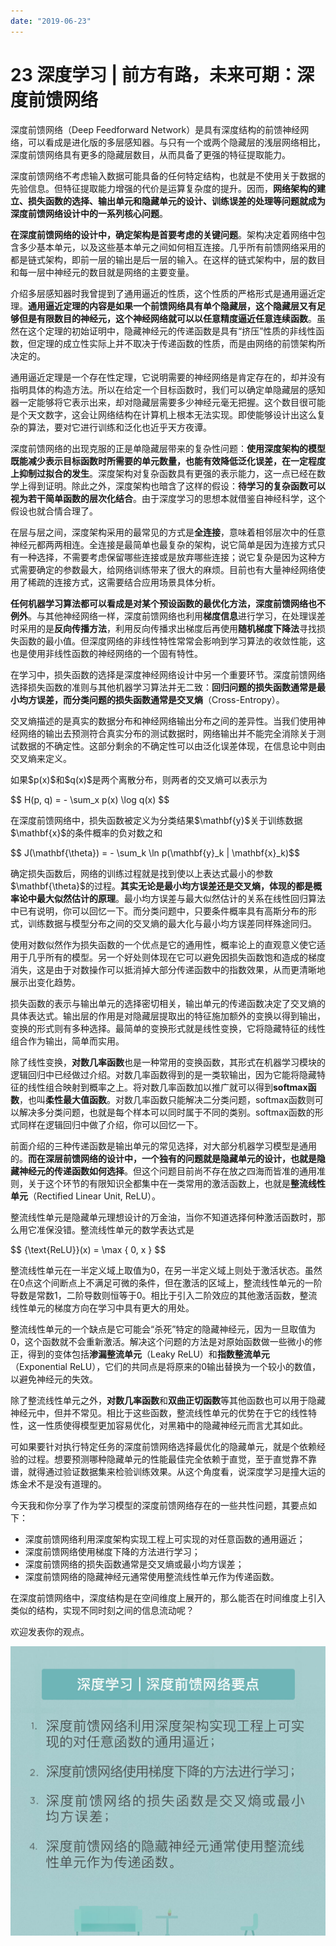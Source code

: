 ```yaml
---
date: "2019-06-23"
---  
```

      
# 23 深度学习 | 前方有路，未来可期：深度前馈网络
深度前馈网络（Deep Feedforward Network）是具有深度结构的前馈神经网络，可以看成是进化版的多层感知器。与只有一个或两个隐藏层的浅层网络相比，深度前馈网络具有更多的隐藏层数目，从而具备了更强的特征提取能力。

深度前馈网络不考虑输入数据可能具备的任何特定结构，也就是不使用关于数据的先验信息。但特征提取能力增强的代价是运算复杂度的提升。因而，**网络架构的建立、损失函数的选择、输出单元和隐藏单元的设计、训练误差的处理等问题就成为深度前馈网络设计中的一系列核心问题**。

**在深度前馈网络的设计中，确定架构是首要考虑的关键问题**。架构决定着网络中包含多少基本单元，以及这些基本单元之间如何相互连接。几乎所有前馈网络采用的都是链式架构，即前一层的输出是后一层的输入。在这样的链式架构中，层的数目和每一层中神经元的数目就是网络的主要变量。

介绍多层感知器时我曾提到了通用逼近的性质，这个性质的严格形式是通用逼近定理。**通用逼近定理的内容是如果一个前馈网络具有单个隐藏层，这个隐藏层又有足够但是有限数目的神经元，这个神经网络就可以以任意精度逼近任意连续函数**。虽然在这个定理的初始证明中，隐藏神经元的传递函数是具有“挤压”性质的非线性函数，但定理的成立性实际上并不取决于传递函数的性质，而是由网络的前馈架构所决定的。

通用逼近定理是一个存在性定理，它说明需要的神经网络是肯定存在的，却并没有指明具体的构造方法。所以在给定一个目标函数时，我们可以确定单隐藏层的感知器一定能够将它表示出来，却对隐藏层需要多少神经元毫无把握。这个数目很可能是个天文数字，这会让网络结构在计算机上根本无法实现。即使能够设计出这么复杂的算法，要对它进行训练和泛化也近乎天方夜谭。

<!-- [[[read_end]]] -->

深度前馈网络的出现克服的正是单隐藏层带来的复杂性问题：**使用深度架构的模型既能减少表示目标函数时所需要的单元数量，也能有效降低泛化误差，在一定程度上抑制过拟合的发生**。深度架构对复杂函数具有更强的表示能力，这一点已经在数学上得到证明。除此之外，深度架构也暗含了这样的假设：**待学习的复杂函数可以视为若干简单函数的层次化结合**。由于深度学习的思想本就借鉴自神经科学，这个假设也就合情合理了。

在层与层之间，深度架构采用的最常见的方式是**全连接**，意味着相邻层次中的任意神经元都两两相连。全连接是最简单也最复杂的架构，说它简单是因为连接方式只有一种选择，不需要考虑保留哪些连接或是放弃哪些连接；说它复杂是因为这种方式需要确定的参数最大，给网络训练带来了很大的麻烦。目前也有大量神经网络使用了稀疏的连接方式，这需要结合应用场景具体分析。

**任何机器学习算法都可以看成是对某个预设函数的最优化方法，深度前馈网络也不例外**。与其他神经网络一样，深度前馈网络也利用**梯度信息**进行学习，在处理误差时采用的是**反向传播方法**，利用反向传播求出梯度后再使用**随机梯度下降法**寻找损失函数的最小值。但深度网络的非线性特性常常会影响到学习算法的收敛性能，这也是使用非线性函数的神经网络的一个固有特性。

在学习中，损失函数的选择是深度神经网络设计中另一个重要环节。深度前馈网络选择损失函数的准则与其他机器学习算法并无二致：**回归问题的损失函数通常是最小均方误差，而分类问题的损失函数通常是交叉熵**（Cross-Entropy）。

交叉熵描述的是真实的数据分布和神经网络输出分布之间的差异性。当我们使用神经网络的输出去预测符合真实分布的测试数据时，网络输出并不能完全消除关于测试数据的不确定性。这部分剩余的不确定性可以由泛化误差体现，在信息论中则由交叉熵来定义。

如果\$p\(x\)\$和\$q\(x\)\$是两个离散分布，则两者的交叉熵可以表示为

\$\$ H\(p, q\) = \- \\sum\_x p\(x\) \\log q\(x\) \$\$

在深度前馈网络中，损失函数被定义为分类结果\$\\mathbf\{y\}\$关于训练数据\$\\mathbf\{x\}\$的条件概率的负对数之和

\$\$ J\(\\mathbf\{\\theta\}\) = \- \\sum\_k \\ln p\(\\mathbf\{y\}\_k | \\mathbf\{x\}\_k\)\$\$

确定损失函数后，网络的训练过程就是找到使以上表达式最小的参数\$\\mathbf\{\\theta\}\$的过程。**其实无论是最小均方误差还是交叉熵，体现的都是概率论中最大似然估计的原理**。最小均方误差与最大似然估计的关系在线性回归算法中已有说明，你可以回忆一下。而分类问题中，只要条件概率具有高斯分布的形式，训练数据与模型分布之间的交叉熵的最大化与最小均方误差同样殊途同归。

使用对数似然作为损失函数的一个优点是它的通用性，概率论上的直观意义使它适用于几乎所有的模型。另一个好处则体现在它可以避免因损失函数饱和造成的梯度消失，这是由于对数操作可以抵消掉大部分传递函数中的指数效果，从而更清晰地展示出变化趋势。

损失函数的表示与输出单元的选择密切相关，输出单元的传递函数决定了交叉熵的具体表达式。输出层的作用是对隐藏层提取出的特征施加额外的变换以得到输出，变换的形式则有多种选择。最简单的变换形式就是线性变换，它将隐藏特征的线性组合作为输出，简单而实用。

除了线性变换，**对数几率函数**也是一种常用的变换函数，其形式在机器学习模块的逻辑回归中已经做过介绍。对数几率函数得到的是一类软输出，因为它能将隐藏特征的线性组合映射到概率之上。将对数几率函数加以推广就可以得到**softmax函数**，也叫**柔性最大值函数**。对数几率函数只能解决二分类问题，softmax函数则可以解决多分类问题，也就是每个样本可以同时属于不同的类别。softmax函数的形式同样在逻辑回归中做了介绍，你可以回忆一下。

前面介绍的三种传递函数是输出单元的常见选择，对大部分机器学习模型是通用的。**而在深层前馈网络的设计中，一个独有的问题就是隐藏单元的设计，也就是隐藏神经元的传递函数如何选择**。但这个问题目前尚不存在放之四海而皆准的通用准则，关于这个环节的有限知识全都集中在一类常用的激活函数上，也就是**整流线性单元**（Rectified Linear Unit, ReLU）。

整流线性单元是隐藏单元理想设计的万金油，当你不知道选择何种激活函数时，那么用它准保没错。整流线性单元的数学表达式是

\$\$ \{\\text\{ReLU\}\}\(x\) = \\max \{ 0, x \} \$\$

整流线性单元在一半定义域上取值为0，在另一半定义域上则处于激活状态。虽然在0点这个间断点上不满足可微的条件，但在激活的区域上，整流线性单元的一阶导数是常数1，二阶导数则恒等于0。相比于引入二阶效应的其他激活函数，整流线性单元的梯度方向在学习中具有更大的用处。

整流线性单元的一个缺点是它可能会“杀死”特定的隐藏神经元，因为一旦取值为0，这个函数就不会重新激活。解决这个问题的方法是对原始函数做一些微小的修正，得到的变体包括**渗漏整流单元**（Leaky ReLU）和**指数整流单元**（Exponential ReLU），它们的共同点是将原来的0输出替换为一个较小的数值，以避免神经元的失效。

除了整流线性单元之外，**对数几率函数**和**双曲正切函数**等其他函数也可以用于隐藏神经元中，但并不常见。相比于这些函数，整流线性单元的优势在于它的线性特性，这一性质使得模型更加容易优化，对黑箱中的隐藏神经元而言尤其如此。

可如果要针对执行特定任务的深度前馈网络选择最优化的隐藏单元，就是个依赖经验的过程。想要预测哪种隐藏单元的性能最佳完全依赖于直觉，至于直觉靠不靠谱，就得通过验证数据集来检验训练效果。从这个角度看，说深度学习是撞大运的炼金术不是没有道理的。

今天我和你分享了作为学习模型的深度前馈网络存在的一些共性问题，其要点如下：

* 深度前馈网络利用深度架构实现工程上可实现的对任意函数的通用逼近；
* 深度前馈网络使用梯度下降的方法进行学习；
* 深度前馈网络的损失函数通常是交叉熵或最小均方误差；
* 深度前馈网络的隐藏神经元通常使用整流线性单元作为传递函数。

在深度前馈网络中，深度结构是在空间维度上展开的，那么能否在时间维度上引入类似的结构，实现不同时刻之间的信息流动呢？

欢迎发表你的观点。

![](./httpsstatic001geekbangorgresourceimage06c1069de9897e302f8f9dc372b7459a0ec1.jpg)